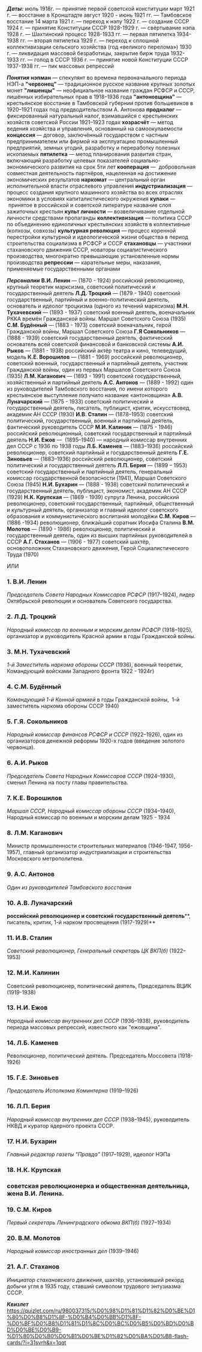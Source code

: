 ***Даты:***
	июль 1918г. — принятие первой советской конституции
	март 1921 г. — восстание в Кронштадте
	август 1920 - июнь 1921 гг. — Тамбовское восстание
	14 марта 1921 г. — переход к нэпу
	1922 г. — создание СССР
	1924 г. — принятие Конституции СССР
	1928-1929 г. — свёртывание нэпа
	1928 г. — Шахтинский процесс
	1928-1933 гг. — первая пятилетка
	1934-1938 гг. — вторая пятилетка
	1929 г. — переход к сплошной коллективизации сельского хозяйства (год «великого перелома»)
	1930 г. — ликвидация массовой безработицы, закрытие бирж труда
	1932-1933 гг. — голод в СССР
	1936 г. — принятие новой Конституции СССР
	1937-1938 гг. — пик массовых репрессий
	
***Понятия***
	**нэпман** — спекулянт во времена первоначального периода НЭП-а
	**"червонец"** — традиционное русское название крупных золотых монет
	**"лишенцы"** — неофициальное название граждан РСФСР и СССР, лишённых избирательных прав в 1918–1936 года
	**"антоновщина"** — крестьянское восстание в Тамбовской губернии против большевиков в 1920–1921 годах под предводительством А. Антонова
	**продналог** — фиксированный натуральный налог, взимавшийся с крестьянских хозяйств советской России 1921–1923 годах
	**хозрасчёт** — метод ведения хозяйства и управления, основанный на самоокупаемости 
	**концессия** — договор, заключённый государством с частным предпринимателем или фирмой на эксплуатацию промышленный предприятий, земных угодий, разработку и переработку полезных ископаемых
	**пятилетка** — метод планирования развития стран, включающий разработку целевых показателей социально-экономического развития на срок 5ти лет
	**кооперация** —  добровольная совместная деятельность партнёров, нацеленная на достижение экономических результатов
	**наркомат** —  центральный орган исполнительной власти отраслевого управления
	**индустриализация** — процесс создания крупного машинного хозяйства во всех отраслях экономики в условиях капиталистического окружения
	**кулаки** —  принятое в российской и советской литературе название слоя зажиточных крестьян
	**культ личности** — возвеличивание отдельной личности средствами пропаганды
	**коллективизация** — политика СССР по объединению единоличных крестьянских хозяйств в коллективные (колхозы, совхозы)
	**культурная революция** — процесс коренной перестройки культурной и идеологической жизни общества в период строительства социализма в РСФСР и СССР
	**стахановцы** — участники стахановского движения СССР, новаторы социалистического производства, многократно превышающие установленные нормы производства
	**репрессии** — карательные меры, наказания, применяемые государственными органами
	
***Персоналии***
	**В.И. Ленин** — (1870 - 1924) российский революционер, крупный теоретик марксизма, советский политический и государственный деятель
	 **Л.Д. Троцкий** — (1879 - 1940) советский государственный, партийный и военно-политический деятель, основатель и идеолог троцкизма (одного из течений марксизма)
	 **М.Н. Тухачевский** — (1893 - 1937) советский военный деятель, военачальник РККА времён Гражданской войны. Маршал Советского Союза (1935)
	 **С.М. Будённый** — (1883 - 1973) советский военачальник, герой Гражданской войны, Маршал Советского Союза
	 **Г.Я Сокольников** — (1888 - 1939) советский государственный деятель, фактический основатель всей советской финансовой и банковской системы
	 **А.И. Рыков** — (1881 - 1938) российский актёр театра и кино, телеведущий, модель
	 **К.Е. Ворошилов** — (1881 - 1969) российский революционер, советский военный, государственный и партийный деятель, участник Гражданской войны, один из первых Маршалов Советского Союза (1935)
	 **Л.М. Каганович** — (1893 - 1991) советский государственный, хозяйственный и партийный деятель
	 **А.С. Антонов** — (1889 - 1992) один из руководителей Тамбовского восстания, по имени которого крестьянское выступление получило название «антоновщина»
	 **А.В. Луначарский** — (1875 - 1933) советский политический и государственный деятель, писатель, публицист, критик, искусствовед, академик АН СССР (1930)
	 **И.В. Сталин** — (1878–1953) советский политический, государственный, военный и партийный деятель, фактический руководитель СССР
	 **М.И. Калинин** — (1875 - 1946) российский революционный, советский государственный и партийный деятель
	 **Н.И. Ежов** —  (1895–1940) — народный комиссар внутренних дел СССР с 1936 по 1938 годы
	 **Л.Б. Каменев** — (1883–1936) российский революционер, советский партийный и государственный деятель
	 **Г.Е. Зиновьев** — (1883–1936) российский революционер, советский политический и государственный деятель
	 **Л.П. Берия** — (1899 – 1953) советский государственный и партийный деятель, генеральный комиссар государственной безопасности (1941), Маршал Советского Союза (1945)
	 **Н.И. Бухарин** — (1888 - 1938) советский политический и государственный деятель, публицист, экономист, академик АН СССР (1929)
	 **Н.К. Крупская** — (1869 - 1939) супруга Ленина, российский революционер, советский государственный, партийный, общественный и культурный деятель, организатор и главный идеолог советского образования и коммунистического воспитания молодёжи
	 **С.М. Киров** — (1886 -1934) революционер, ближайший соратник Иосифа Сталина
	 **В.М. Молотов** — (1890 - 1986) революционер, политический и государственный деятель, один из высших партийных руководителей в СССР
	 **А.Г. Стаханов** — (1906 - 1977) советский шахтёр, основоположник Стахановского движения, Герой Социалистического Труда (1970)



ИЛИ



### 1. **В.И. Ленин**

_Председатель Совета Народных Комиссаров РСФСР_ (1917–1924), лидер Октябрьской революции и основатель Советского государства.

### 2. **Л.Д. Троцкий**

_Народный комиссар по военным и морским делам РСФСР_ (1918–1925), организатор и руководитель Красной армии в годы Гражданской войны.

### 3. **М.Н. Тухачевский**

_1-й Заместитель наркома обороны СССР_ (1936), военный теоретик, Командующий войсками Западного фронта 1922 - 1924г)

### 4. **С.М. Будённый**

_Командующий 1-й Конной армией_ в годы Гражданской войны,  1-й заместитель наркома обороны СССР 1940)

### 5. **Г.Я. Сокольников**

_Народный комиссар финансов РСФСР и СССР_ (1922–1926), один из организаторов денежной реформы 1920-х годов (введение золотого червонца).

### 6. **А.И. Рыков**

_Председатель Совета Народных Комиссаров СССР_ (1924–1930), сменил Ленина на посту главы правительства.

### 7. **К.Е. Ворошилов**

_Маршал СССР, Народный комиссар обороны СССР_ (1934–1940), Народный комиссар по военным и морским делам 1925 - 1934

### 8. **Л.М. Каганович**

Министр промышленности строительных материалов (1946-1947, 1956-1957), главный организатор индустриализации и строительства Московского метрополитена.

### 9. **А.С. Антонов**

_Один из руководителей Тамбовского восстания_

### 10. **А.В. Луначарский**

**российский революционер и советский государственный деятель****, писатель, критик, 1-й нарком просвещения (1917-1929)**

### 11. **И.В. Сталин**

_Советский революционер, Генеральный секретарь ЦК ВКП(б)_ (1922–1953)

### 12. **М.И. Калинин**

Советский революционер, политический деятель, Председатель ВЦИК (1919-1938)

### 13. **Н.И. Ежов**

_Народный комиссар внутренних дел СССР_ (1936–1938), руководитель периода массовых репрессий, известного как "ежовщина".

### 14. **Л.Б. Каменев**

Революционер, политический деятель. Председатель Моссовета (1918-1926)

### 15. **Г.Е. Зиновьев**

_Председатель Исполкома Коминтерна_ (1919–1926)

### 16. **Л.П. Берия**

_Народный комиссар внутренних дел СССР_ (1938–1945), руководитель НКВД и куратор ядерного проекта СССР.

### 17. **Н.И. Бухарин**

_Главный редактор газеты "Правда"_ (1917–1929), идеолог НЭПа

### 18. **Н.К. Крупская**

### советская революционерка и общественная деятельница, жена В.И. Ленина.

### 19. **С.М. Киров**

_Первый секретарь Ленинградского обкома ВКП(б)_ (1927–1934)

### 20. **В.М. Молотов**

_Народный комиссар иностранных дел_ (1939–1946)

### 21. **А.Г. Стаханов**

_Инициатор стахановского движения_, шахтёр, установивший рекорд добычи угля в 1935 году, ставший символом трудового энтузиазма СССР.

***Квизлет***
https://quizlet.com/ru/980037315/%D0%98%D1%81%D1%82%D0%BE%D1%80%D0%B8%D1%8F-%D0%B4%D0%BB%D1%8F-%D0%BF%D0%B8%D1%81%D1%8C%D0%BC%D0%B5%D0%BD%D0%BD%D0%BE%D0%B9-%D1%80%D0%B0%D0%B1%D0%BE%D1%82%D0%BA%D0%B8-flash-cards/?i=31svrh&x=1qqt